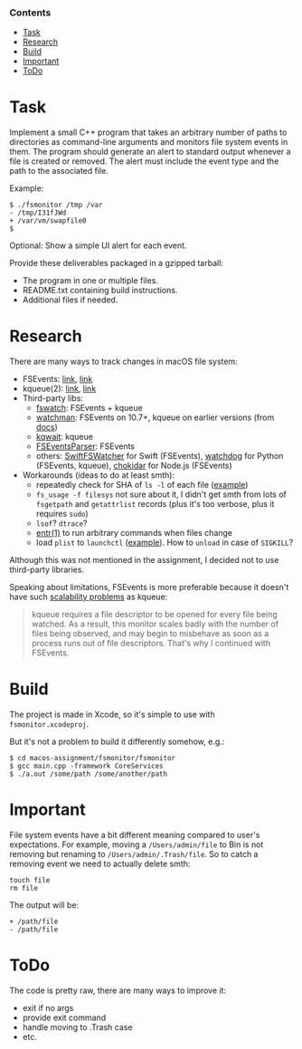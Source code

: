 ### Contents
- [Task](#task)
- [Research](#research)
- [Build](#build)
- [Important](#important)
- [ToDo](#todo)

# Task
Implement a small C++ program that takes an arbitrary number of paths
to directories as command-line arguments and monitors file system
events in them. The program should generate an alert to standard
output whenever a file is created or removed. The alert must include
the event type and the path to the associated file.

Example:
```
$ ./fsmonitor /tmp /var
- /tmp/I31fJWd
+ /var/vm/swapfile0
$
```

Optional: Show a simple UI alert for each event.
	
	
Provide these deliverables packaged in a gzipped tarball:
 * The program in one or multiple files.
 * README.txt containing build instructions.
 * Additional files if needed.

# Research
There are many ways to track changes in macOS file system:
- FSEvents: [link](https://developer.apple.com/documentation/coreservices/file_system_events?language=objc), [link](https://developer.apple.com/library/archive/documentation/Darwin/Conceptual/FSEvents_ProgGuide/UsingtheFSEventsFramework/UsingtheFSEventsFramework.html)
- kqueue(2): [link](http://man.openbsd.org/kqueue.2), [link](https://developer.apple.com/library/archive/documentation/Darwin/Conceptual/FSEvents_ProgGuide/KernelQueues/KernelQueues.html)
- Third-party libs:
  - [fswatch](https://github.com/emcrisostomo/fswatch): FSEvents + kqueue
  - [watchman](https://github.com/facebook/watchman): FSEvents on 10.7+, kqueue on earlier versions (from [docs](https://facebook.github.io/watchman/docs/install.html#system-requirements))
  - [kqwait](https://github.com/facebook/watchman): kqueue
  - [FSEventsParser](https://github.com/gurinderhans/SwiftFSWatcher): FSEvents
  - others: [SwiftFSWatcher](https://github.com/gurinderhans/SwiftFSWatcher) for Swift (FSEvents), [watchdog](https://github.com/gorakhargosh/watchdog) for Python (FSEvents, kqueue), [chokidar](https://github.com/paulmillr/chokidar) for Node.js (FSEvents)
- Workarounds (ideas to do at least smth):
  - repeatedly check for SHA of `ls -l` of each file ([example](https://gist.github.com/thiagoh/5d8f53bfb64985b94e5bc8b3844dba55))
  - `fs_usage -f filesys` not sure about it, I didn't get smth from lots of `fsgetpath` and `getattrlist` records (plus it's too verbose, plus it requires `sudo`)
  - `lsof`? `dtrace`?
  - [entr(1)](http://eradman.com/entrproject/) to run arbitrary commands when files change
  - load `plist` to `launchctl` ([example](https://tech.saigonist.com/b/code/how-watch-file-changes-and-trigger-shell-command-any-modification-os-x-and-linux.html)). How to `unload` in case of `SIGKILL`?

Although this was not mentioned in the assignment, I decided not to use third-party libraries.

Speaking about limitations, FSEvents is more preferable because it doesn't have such [scalability problems](https://github.com/emcrisostomo/fswatch#limitations) as kqueue:
> kqueue requires a file descriptor to be opened for every file being watched. As a result, this monitor scales badly with the number of files being observed, and may begin to misbehave as soon as a process runs out of file descriptors.
That's why I continued with FSEvents.

# Build
The project is made in Xcode, so it's simple to use with `fsmonitor.xcodeproj`.

But it's not a problem to build it differently somehow, e.g.:
```
$ cd macos-assignment/fsmonitor/fsmonitor
$ gcc main.cpp -framework CoreServices
$ ./a.out /some/path /some/another/path
```

# Important
File system events have a bit different meaning compared to user's expectations.
For example, moving a `/Users/admin/file` to Bin is not removing but renaming to `/Users/admin/.Trash/file`.
So to catch a removing event we need to actually delete smth:
```
touch file
rm file
```
The output will be:
```
+ /path/file
- /path/file
```

# ToDo
The code is pretty raw, there are many ways to improve it:
- exit if no args
- provide exit command
- handle moving to .Trash case
- etc.
